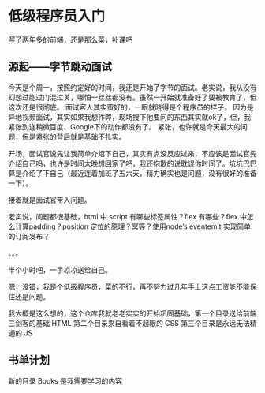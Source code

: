 # 低级程序员入门
写了两年多的前端，还是那么菜，补课吧

## 源起——字节跳动面试
今天是个周一，按照约定好的时间，我还是开始了字节的面试。老实说，我从没有幻想过能过门混过关，哪怕一丝丝都没有。虽然一开始就准备好了要被教育了，但这次还是很彻底。
面试官人其实蛮好的，一眼就晓得是个程序员的样子。
因为是异地视频面试，其实如果我想作弊，现场搜下他要问的东西其实就ok了，但，我紧张到连稍微百度、Google下的动作都没有了。
紧张，也许就是今天最大的问题，但是紧张的背后就是基础不扎实。

开场，面试官说先让我简单介绍下自己，其实有点没反应过来，不应该是面试官先介绍自己吗，也许是时间太晚想回家了吧，我还抱歉的说耽误你时间了。坑坑巴巴算是介绍了下自己（最近连着加班了五六天，精力确实也是问题，没有很好的准备一下）。

接着就是面试官带入问题。

老实说，问题都很基础，html 中 script 有哪些标签属性？flex 有哪些？flex 中怎么计算padding？position 定位的原理？冥等？使用node’s eventemit 实现简单的订阅发布？

。。。

半个小时吧，一手凉凉送给自己。

嗯，没错，我是个低级程序员，菜的不行，再不努力过几年手上这点工资能不能保住还是问题。

我大概是这么想的，这个仓库我就老老实实的开始巩固基础，第一个目录送给前端三剑客的基础 HTML 第二个目录来自看着不起眼的 CSS 第三个目录是永远无法精通的 JS

## 书单计划

新的目录 Books 是我需要学习的内容